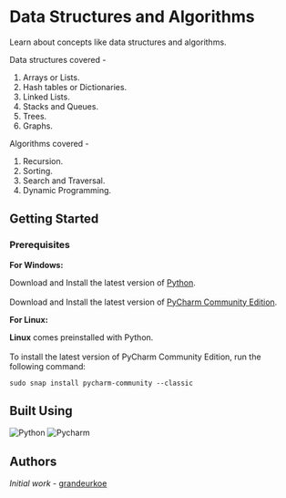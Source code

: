 # Data Structures and Algorithms
Learn about concepts like data structures and algorithms.

Data structures covered - 
1. Arrays or Lists. 
2. Hash tables or Dictionaries. 
3. Linked Lists.
4. Stacks and Queues. 
5. Trees. 
6. Graphs. 

Algorithms covered - 
1. Recursion.
2. Sorting.
3. Search and Traversal.
4. Dynamic Programming.

## Getting Started

### Prerequisites

<b>For Windows:</b>
<br/> 

Download and Install the latest version of [Python](https://www.python.org/downloads/).<br/><br/>
Download and Install the latest version of [PyCharm Community Edition](https://www.jetbrains.com/pycharm/download/?section=windows).<br/>


<b>For Linux:</b>
<br/> 

<b>Linux</b> comes preinstalled with Python.<br/><br/>
To install the latest version of PyCharm Community Edition, run the following command:
```
sudo snap install pycharm-community --classic
```


## Built Using
<p>
  <img alt="Python" src="https://img.shields.io/badge/-Python-ffde57?style=flat-square&logo=python&logoColor=#4584b6" />
  <img alt="Pycharm" src="https://img.shields.io/badge/-Pycharm-ffe873?style=flat-square&logo=pycharm&logoColor=black" />
</p>

## Authors

*Initial work* - [grandeurkoe](https://github.com/grandeurkoe)
